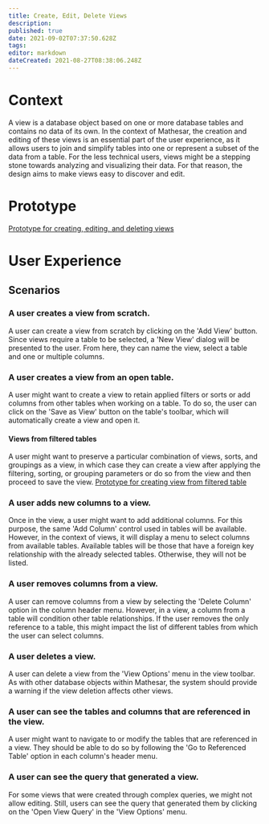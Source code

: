 ```yaml
---
title: Create, Edit, Delete Views
description: 
published: true
date: 2021-09-02T07:37:50.628Z
tags: 
editor: markdown
dateCreated: 2021-08-27T08:38:06.248Z
---
```


# Context
A view is a database object based on one or more database tables and contains no data of its own. In the context of Mathesar, the creation and editing of these views is an essential part of the user experience, as it allows users to join and simplify tables into one or represent a subset of the data from a table. For the less technical users, views might be a stepping stone towards analyzing and visualizing their data. For that reason, the design aims to make views easy to discover and edit.

# Prototype
[Prototype for creating, editing, and deleting views](https://www.figma.com/proto/Uaf1ntcldzK2U41Jhw6vS2/Mathesar-MVP?page-id=4156%3A34396&node-id=4536%3A41534&viewport=324%2C48%2C0.76&scaling=contain&starting-point-node-id=4536%3A41534)

# User Experience
## Scenarios
### A user creates a view from scratch.
A user can create a view from scratch by clicking on the 'Add View' button. Since views require a table to be selected, a 'New View' dialog will be presented to the user. From here, they can name the view, select a table and one or multiple columns. 

### A user creates a view from an open table.
A user might want to create a view to retain applied filters or sorts or add columns from other tables when working on a table. To do so, the user can click on the 'Save as View' button on the table's toolbar, which will automatically create a view and open it.
 
#### Views from filtered tables
A user might want to preserve a particular combination of views, sorts, and groupings as a view, in which case they can create a view after applying the filtering, sorting, or grouping parameters or do so from the view and then proceed to save the view. 
[Prototype for creating view from filtered table](https://www.figma.com/proto/Uaf1ntcldzK2U41Jhw6vS2/Mathesar-MVP?page-id=4156%3A34396&node-id=4800%3A54681&viewport=324%2C48%2C0.79&scaling=contain&starting-point-node-id=4800%3A54681&show-proto-sidebar=1)

### A user adds new columns to a view.
Once in the view, a user might want to add additional columns. For this purpose, the same 'Add Column' control used in tables will be available. However, in the context of views, it will display a menu to select columns from available tables. 
Available tables will be those that have a foreign key relationship with the already selected tables. Otherwise, they will not be listed. 

### A user removes columns from a view.
A user can remove columns from a view by selecting the 'Delete Column' option in the column header menu. However, in a view, a column from a table will condition other table relationships. If the user removes the only reference to a table, this might impact the list of different tables from which the user can select columns. 

### A user deletes a view.
A user can delete a view from the 'View Options' menu in the view toolbar. 
As with other database objects within Mathesar, the system should provide a warning if the view deletion affects other views.

### A user can see the tables and columns that are referenced in the view.
A user might want to navigate to or modify the tables that are referenced in a view. They should be able to do so by following the 'Go to Referenced Table' option in each column's header menu. 

### A user can see the query that generated a view.
For some views that were created through complex queries, we might not allow editing. Still, users can see the query that generated them by clicking on the 'Open View Query' in the 'View Options' menu.